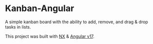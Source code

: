 
# Kanban-Angular

A simple kanban board with the ability to add, remove, and drag & drop tasks in lists.

This project was built with [NX](https://nx.dev/) & [Angular v17](https://github.com/angular/angular-cli).
